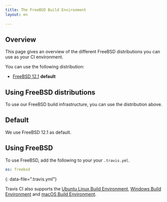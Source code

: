 ```yaml
---
title: The FreeBSD Build Environment
layout: en
 
---
```


## Overview

This page gives an overview of the different FreeBSD distributions you can use as your CI environment.

You can use the following distribution:

* [FreeBSD 12.1](/user/reference/freebsd/) **default**

## Using FreeBSD distributions

To use our FreeBSD build infrastructure, you can use the distribution above.

## Default

We use FreeBSD 12.1 as default.

## Using FreeBSD

To use FreeBSD, add the following to your your `.travis.yml`.

```yaml
os: freebsd
```
{: data-file=".travis.yml"}

Travis CI also supports the [Ubuntu Linux Build Environment](/user/reference/linux/), [Windows Build Environment](/user/reference/windows/) 
and [macOS Build Environment](/user/reference/osx/).

